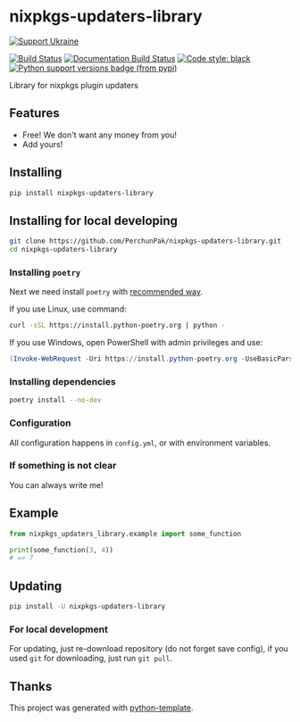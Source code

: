 # nixpkgs-updaters-library

[![Support Ukraine](https://badgen.net/badge/support/UKRAINE/?color=0057B8&labelColor=FFD700)](https://www.gov.uk/government/news/ukraine-what-you-can-do-to-help)

[![Build Status](https://github.com/PerchunPak/nixpkgs-updaters-library/actions/workflows/test.yml/badge.svg?branch=main)](https://github.com/PerchunPak/nixpkgs-updaters-library/actions?query=workflow%3Atest)
[![Documentation Build Status](https://readthedocs.org/projects/nixpkgs-updaters-library/badge/?version=latest)](https://nixpkgs-updaters-library.readthedocs.io/)
[![Code style: black](https://img.shields.io/badge/code%20style-black-000000.svg)](https://github.com/psf/black)
[![Python support versions badge (from pypi)](https://img.shields.io/pypi/pyversions/nixpkgs-updaters-library)](https://www.python.org/downloads/)

Library for nixpkgs plugin updaters

## Features

- Free! We don't want any money from you!
- Add yours!

## Installing

```bash
pip install nixpkgs-updaters-library
```

## Installing for local developing

```bash
git clone https://github.com/PerchunPak/nixpkgs-updaters-library.git
cd nixpkgs-updaters-library
```

### Installing `poetry`

Next we need install `poetry` with [recommended way](https://python-poetry.org/docs/master/#installation).

If you use Linux, use command:

```bash
curl -sSL https://install.python-poetry.org | python -
```

If you use Windows, open PowerShell with admin privileges and use:

```powershell
(Invoke-WebRequest -Uri https://install.python-poetry.org -UseBasicParsing).Content | python -
```

### Installing dependencies

```bash
poetry install --no-dev
```

### Configuration

All configuration happens in `config.yml`, or with environment variables.

### If something is not clear

You can always write me!

## Example

```py
from nixpkgs_updaters_library.example import some_function

print(some_function(3, 4))
# => 7
```

## Updating

```bash
pip install -U nixpkgs-updaters-library
```

### For local development

For updating, just re-download repository (do not forget save config),
if you used `git` for downloading, just run `git pull`.

## Thanks

This project was generated with [python-template](https://github.com/PerchunPak/python-template).
